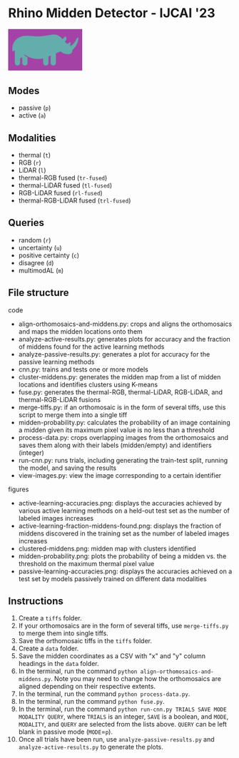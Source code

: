 # Rhino Midden Detector - IJCAI '23
<img src="https://github.com/lgordon99/rhino-midden-detector/blob/main/images/rhino-icon.png" width="33%" height="auto">

## Modes
* passive (```p```)
* active (```a```)

## Modalities
* thermal (```t```)
* RGB (```r```)
* LiDAR (```l```)
* thermal-RGB fused (```tr-fused```)
* thermal-LiDAR fused (```tl-fused```)
* RGB-LiDAR fused (```rl-fused```)
* thermal-RGB-LiDAR fused (```trl-fused```)

## Queries
* random (```r```)
* uncertainty (```u```)
* positive certainty (```c```)
* disagree (```d```)
* multimodAL (```m```)

## File structure
code
* align-orthomosaics-and-middens.py: crops and aligns the orthomosaics and maps the midden locations onto them
* analyze-active-results.py: generates plots for accuracy and the fraction of middens found for the active learning methods
* analyze-passive-results.py: generates a plot for accuracy for the passive learning methods
* cnn.py: trains and tests one or more models
* cluster-middens.py: generates the midden map from a list of midden locations and identifies clusters using K-means
* fuse.py: generates the thermal-RGB, thermal-LiDAR, RGB-LiDAR, and thermal-RGB-LiDAR fusions
* merge-tiffs.py: if an orthomosaic is in the form of several tiffs, use this script to merge them into a single tiff
* midden-probability.py: calculates the probability of an image containing a midden given its maximum pixel value is no less than a threshold
* process-data.py: crops overlapping images from the orthomosaics and saves them along with their labels (midden/empty) and identifiers (integer)
* run-cnn.py: runs trials, including generating the train-test split, running the model, and saving the results
* view-images.py: view the image corresponding to a certain identifier

figures
* active-learning-accuracies.png: displays the accuracies achieved by various active learning methods on a held-out test set as the number of labeled images increases
* active-learning-fraction-middens-found.png: displays the fraction of middens discovered in the training set as the number of labeled images increases
* clustered-middens.png: midden map with clusters identified
* midden-probability.png: plots the probability of being a midden vs. the threshold on the maximum thermal pixel value
* passive-learning-accuracies.png: displays the accuracies achieved on a test set by models passively trained on different data modalities

## Instructions
1. Create a ```tiffs``` folder.
2. If your orthomosaics are in the form of several tiffs, use ```merge-tiffs.py``` to merge them into single tiffs.
3. Save the orthomosaic tiffs in the ```tiffs``` folder.
4. Create a ```data``` folder.
5. Save the midden coordinates as a CSV with "x" and "y" column headings in the ```data``` folder.
6. In the terminal, run the command ```python align-orthomosaics-and-middens.py```. Note you may need to change how the orthomosaics are aligned depending on their respective extents.
7. In the terminal, run the command ```python process-data.py```.
8. In the terminal, run the command ```python fuse.py```.
9. In the terminal, run the command ```python run-cnn.py TRIALS SAVE MODE MODALITY QUERY```, where ```TRIALS``` is an integer, ```SAVE``` is a boolean, and ```MODE```, ```MODALITY```, and ```QUERY``` are selected from the lists above. ```QUERY``` can be left blank in passive mode (```MODE```=```p```).
10. Once all trials have been run, use ```analyze-passive-results.py``` and ```analyze-active-results.py``` to generate the plots.

